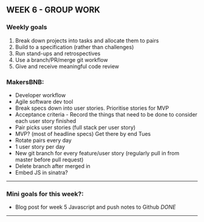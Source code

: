## WEEK 6 - GROUP WORK

### Weekly goals

1. Break down projects into tasks and allocate them to pairs
2. Build to a specification (rather than challenges)
3. Run stand-ups and retrospectives
4. Use a branch/PR/merge git workflow
5. Give and receive meaningful code review

### MakersBNB:

- Developer workflow
- Agile software dev tool
- Break specs down into user stories. Prioritise stories for MVP
- Acceptance criteria - Record the things that need to be done to consider each user story finished
- Pair picks user stories (full stack per user story)
- MVP? (most of headline specs) Get there by end Tues
- Rotate pairs every day
- 1 user story per day
- New git branch for every feature/user story (regularly pull in from master before pull request)
- Delete branch after merged in
- Embed JS in sinatra?

***********************************************************

### Mini goals for this week?:

* Blog post for week 5 Javascript and push notes to Github *DONE*

***********************************************************

